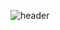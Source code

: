 ![header](https://capsule-render.vercel.app/api?type=waving&color=2F68F9&height=120&section=header&text=NOH%20HO%20JONG%20👋&fontSize=50&animation=twinkling&fontColor=FFF)
